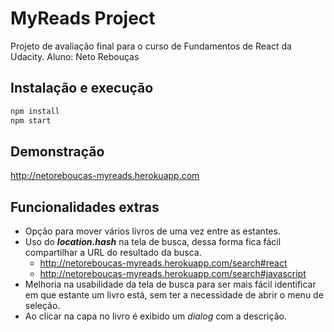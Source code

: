 # MyReads Project

Projeto de avaliação final para o curso de Fundamentos de React da Udacity.
Aluno: Neto Rebouças

## Instalação e execução

```bash
npm install
npm start
```

## Demonstração

http://netoreboucas-myreads.herokuapp.com

## Funcionalidades extras

* Opção para mover vários livros de uma vez entre as estantes.
* Uso do ***location.hash*** na tela de busca, dessa forma fica fácil compartilhar a URL do resultado da busca.
	* http://netoreboucas-myreads.herokuapp.com/search#react
	* http://netoreboucas-myreads.herokuapp.com/search#javascript
* Melhoria na usabilidade da tela de busca para ser mais fácil identificar em que estante um livro está, sem ter a necessidade de abrir o menu de seleção.
* Ao clicar na capa no livro é exibido um *dialog* com a descrição.